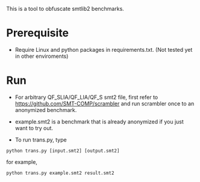 This is a tool to obfuscate smtlib2 benchmarks.
# Prerequisite
+ Require Linux and python packages in requirements.txt. (Not tested yet in other enviroments)
# Run
+ For arbitrary QF_SLIA/QF_LIA/QF_S smt2 file, first refer to https://github.com/SMT-COMP/scrambler and run scrambler once to an anonymized benchmark. 
+ example.smt2 is a benchmark that is already anonymized if you just want to try out.

+ To run trans.py, type
```
python trans.py [input.smt2] [output.smt2]
```

for example, 
```
python trans.py example.smt2 result.smt2
```